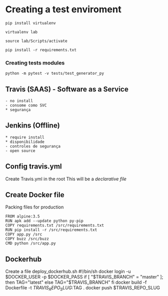 # Creating a test enviroment 

    pip install virtualenv

    virtualenv lab

    source lab/Scripts/activate

    pip install -r requirements.txt


### Creating tests modules
    python -m pytest -v tests/test_generator_py

## Travis (SAAS) - Software as a Service
    - no install
    - consome como SVC
    * segurança

## Jenkins (Offline)
    * require install 
    * disponibilidade
    - controles de segurança
    - open source


## Config travis.yml

Create Travis.yml in the root
This will be a *declarative file*

## Create Docker file
Packing files for production

    FROM alpine:3.5
    RUN apk add --update python py-pip
    COPY requirements.txt /src/requirements.txt
    RUN pip install -r /src/requirements.txt
    COPY app.py /src
    COPY buzz /src/buzz
    CMD python /src/app.py

## Dockerhub 
Create a file deploy_dockerhub.sh
    #!/bin/sh
    docker login -u $DOCKER_USER -p $DOCKER_PASS
    if [ "$TRAVIS_BRANCH" = "master" ]; then
    TAG="latest"
    else
    TAG="$TRAVIS_BRANCH"
    fi
    docker build -f Dockerfile -t $TRAVIS_REPO_SLUG:$TAG .
    docker push $TRAVIS_REPO_SLUG
